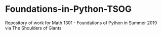 # Foundations-in-Python-TSOG
Repository of work for Math 1301 - Foundations of Python in Summer 2019 via The Shoulders of Giants
